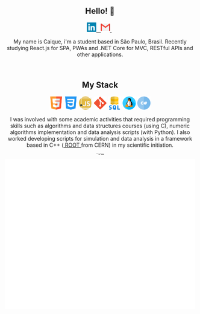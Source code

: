 <h2 align="center"> Hello! 👋 </h2>

<p align="center">
    <a target="_blank" href="https://www.linkedin.com/in/caique-campos1996/" > 
        <img src="icons/linkedin.svg" alt="LinkedIn"  width="25px"/> 
        &nbsp;
    </a>

  <a target="_blank" href="mailto:kaique.campos13@gmail.com"> 
    <img src="icons/gmail.svg" alt="GMail" width="25px">
  </a>
  &nbsp;

  <!--<a target="_blank" href="https://github.com/Oliveiras96"> 
     <img src="https://www.flaticon.com/svg/vstatic/svg/733/733609.svg?token=exp=1610838760~hmac=de205bfdd1b8e0ed16e6cc5cd3a5251a" alt="GitHub" width="25px">
  </a>
  &nbsp; -->

</p>

<p align="center">
 My name is Caique, i'm a student based in São Paulo, Brasil. Recently studying React.js for SPA, PWAs and .NET Core for MVC, RESTful APIs and other applications.
</p>

<br>
 
<h2 align="center"> My Stack </h2>

<p align="center">
  
  <img src="icons/html5.svg" width="35px">
 
  <img src="icons/css-3.svg" alt="css3" width="35px">
 
  <img src="icons/javascript.svg" alt="Javascript" width="35px">
  
  <img src="icons/git.png" alt="git" width="35px">
  
  <img src="icons/sql-server.svg" alt="SQL" width="35px">
  
  <img src="icons/linux.svg" alt="Linux" width="35px">

  <img src="icons/hashtag.svg" alt="csharp" width="35px">
 
  <!--<img src="icons/c.svg" alt="c" width="35px"> -->
  
  <!-- <img src="icons/python.svg" alt="Python" width="35px"> -->
  
</p>

<p align="center">
  I was involved with some academic activities that required programming skills 
  such as algorithms and data structures courses (using C), numeric 
  algorithms implementation and data analysis scripts (with Python).
  I also worked developing scripts for simulation and data 
  analysis in a framework based in C++ 
  (<a target="_blank" href="https://root.cern/"> ROOT </a> from CERN) in my scientific initiation.
</p>

<p align="center" style="font-size:1px">
    Icons made by <a href="https://www.freepik.com" title="Freepik">Freepik</a> from <a href="https://www.flaticon.com/" title="Flaticon">www.flaticon.com</a>
</p>

<!-- <h3 align="center"> Projects </h3> -->

<!-- <p align="center">
  SOON!
</p> -->

<!-- <h3 align="center"> Interests </h3>
<ul>
  <li> Reactjs and React Native </li>
  <li> Node.js </li>
  <li> .NET </li>
  <li> (Non) Relational Databse Management Systems </li>
  <li> Agile Methodologies such as SCRUM </li>
  <li> Software architecture </li>
  <li> Docker </li>
</ul> -->

<!-- Metrics -->
<p align="center">
    <img src="https://github.com/Oliveiras96/Oliveiras96/blob/main/github-metrics.svg" alt="metrics"> 
</p>


